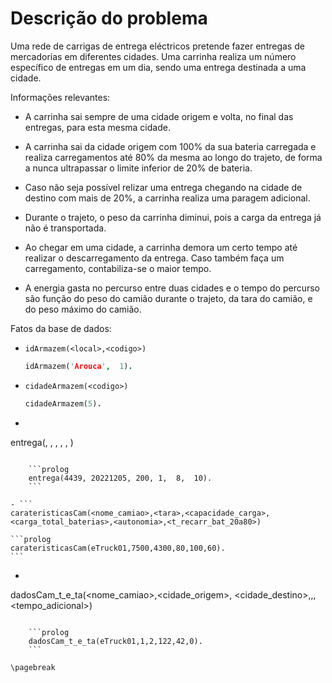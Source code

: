 # Descrição do problema

Uma rede de carrigas de entrega eléctricos pretende fazer entregas de
mercadorias em diferentes cidades. Uma carrinha realiza um número específico
de entregas em um dia, sendo uma entrega destinada a uma cidade.

Informações relevantes:

- A carrinha sai sempre de uma cidade origem e volta, no final das entregas,
  para esta mesma cidade. 

- A carrinha sai da cidade origem com 100% da sua bateria carregada e realiza
  carregamentos até 80% da mesma ao longo do trajeto, de forma a nunca
  ultrapassar o limite inferior de 20% de bateria. 

- Caso não seja possível relizar uma entrega chegando na cidade de destino com
  mais de 20%, a carrinha realiza uma paragem adicional. 

- Durante o trajeto, o peso da carrinha diminui, pois a carga da entrega já
  não é transportada. 

- Ao chegar em uma cidade, a carrinha demora um certo tempo até realizar o
  descarregamento da entrega. Caso também faça um carregamento, contabiliza-se
  o maior tempo.

- A energia gasta no percurso entre duas cidades e o tempo do percurso são
  função do peso do camião durante o trajeto, da tara do camião, e do peso
  máximo do camião.

Fatos da base de dados:

- `idArmazem(<local>,<codigo>)`

    ```prolog
    idArmazem('Arouca',  1).
    ```

- `cidadeArmazem(<codigo>)`

    ```prolog
    cidadeArmazem(5).
    ```

- ```
entrega(<idEntrega>, <data>, <massaEntrefa>,
<armazemEntrega>, <tempoColocacao>, <tempoRetirada>)
```

    ```prolog
    entrega(4439, 20221205, 200, 1,  8,  10).
    ```

- ```
carateristicasCam(<nome_camiao>,<tara>,<capacidade_carga>,
<carga_total_baterias>,<autonomia>,<t_recarr_bat_20a80>)
```

    ```prolog
    carateristicasCam(eTruck01,7500,4300,80,100,60).
    ```

- ```
dadosCam_t_e_ta(<nome_camiao>,<cidade_origem>,
<cidade_destino>,<tempo>,<energia>,<tempo_adicional>)
```

    ```prolog
    dadosCam_t_e_ta(eTruck01,1,2,122,42,0).
    ```

\pagebreak

